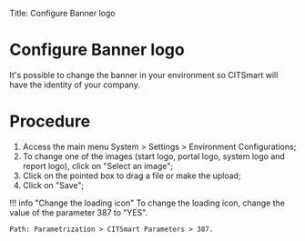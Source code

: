 Title: Configure Banner logo

# Configure Banner logo

It's possible to change the banner in your environment so CITSmart will have the identity of your company.

# Procedure

1. Access the main menu System > Settings > Environment Configurations;
2. To change one of the images (start logo, portal logo, system logo and report logo), click on "Select an image";
3. Click on the pointed box to drag a file or make the upload;
4. Click on "Save";

!!! info "Change the loading icon"
    To change the loading icon, change the value of the parameter 387 to "YES".
	
	Path: Parametrization > CITSmart Parameters > 387.
